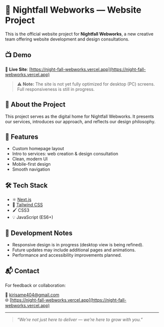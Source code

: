 # 🌙 Nightfall Webworks — Website Project

This is the official website project for **Nightfall Webworks**, a new creative team offering website development and design consultations.

## 📺 Demo

🔗 **Live Site**: [https://night-fall-webworks.vercel.app](https://night-fall-webworks.vercel.app)

> ⚠️ **Note:** The site is not yet fully optimized for desktop (PC) screens. Full responsiveness is still in progress.

## 🧾 About the Project

This project serves as the digital home for Nightfall Webworks. It presents our services, introduces our approach, and reflects our design philosophy.

## 🎯 Features

- Custom homepage layout  
- Intro to services: web creation & design consultation  
- Clean, modern UI  
- Mobile-first design  
- Smooth navigation  

## 🛠️ Tech Stack

- ⚛️ [Next.js](https://nextjs.org/)  
- 🎨 [Tailwind CSS](https://tailwindcss.com/)  
- 🖌️ CSS3  
- 💡 JavaScript (ES6+)

## 🚧 Development Notes

- Responsive design is in progress (desktop view is being refined).
- Future updates may include additional pages and animations.
- Performance and accessibility improvements planned.

## 📬 Contact

For feedback or collaboration:

📧 kirisame404@gmail.com  
🌐 [https://night-fall-webworks.vercel.app](https://night-fall-webworks.vercel.app)

---

> _“We’re not just here to deliver — we’re here to grow with you.”_
